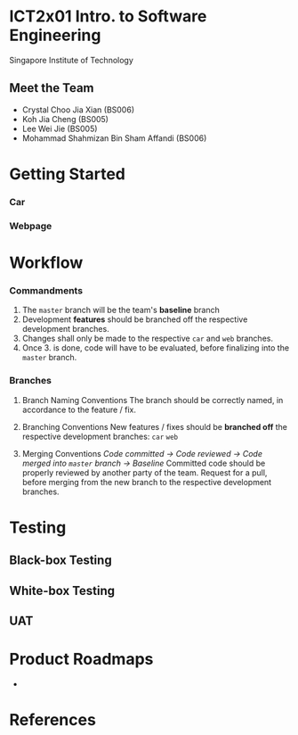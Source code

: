 # ICT2x01 Intro. to Software Engineering
Singapore Institute of Technology
## Meet the Team
- Crystal Choo Jia Xian (BS006)
- Koh Jia Cheng (BS005)
- Lee Wei Jie (BS005)
- Mohammad Shahmizan Bin Sham Affandi (BS006)

# Getting Started
### Car

### Webpage

# Workflow
### Commandments
1. The `master` branch will be the team's **baseline** branch
2. Development **features** should be branched off the respective development branches.
3. Changes shall only be made to the respective `car` and `web` branches.
4. Once 3. is done, code will have to be evaluated, before finalizing into the `master` branch.

### Branches

1. Branch Naming Conventions
The branch should be correctly named, in accordance to the feature / fix.

2. Branching Conventions
New features / fixes should be **branched off** the respective development branches:
`car`
`web`

3. Merging Conventions
*Code committed -> Code reviewed -> Code merged into `master` branch -> Baseline* 
Committed code should be properly reviewed by another party of the team. 
Request for a pull, before merging from the new branch to the respective development branches.

# Testing

## Black-box Testing
## White-box Testing
## UAT

# Product Roadmaps
- 

# References
